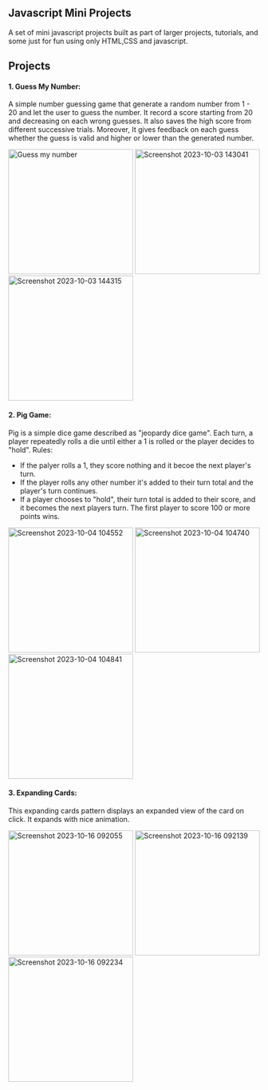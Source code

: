 ## Javascript Mini Projects

A set of mini javascript projects built as part of larger projects, tutorials, and some just for fun using only HTML,CSS and javascript.

## Projects

#### 1. Guess My Number:

A simple number guessing game that generate a random number from 1 - 20 and let the user to guess the number. It record a score starting from 20 and decreasing on each wrong guesses. It also saves the high score from different successive trials. 
Moreover, It gives feedback on each guess whether the guess is valid and higher or lower than the generated number.

<img width="250" alt="Guess my number" src="https://github.com/abitewaddisu/javascript_mini_projects/assets/104774854/ecba96b7-f0c5-47f5-85f2-a1c584965f18">
<img width="250" alt="Screenshot 2023-10-03 143041" src="https://github.com/abitewaddisu/javascript_mini_projects/assets/104774854/728a901e-a8ea-47cf-8aeb-873cd7a2be06">
<img width="250" alt="Screenshot 2023-10-03 144315" src="https://github.com/abitewaddisu/javascript_mini_projects/assets/104774854/9830b37e-36ed-4499-94ec-a1512c533278">

#### 2. Pig Game:

Pig is a simple dice game described as "jeopardy dice game". Each turn, a player repeatedly rolls a die until either a 1 is rolled or the player decides to "hold". Rules:
* If the palyer rolls a 1, they score nothing and it becoe the next player's turn.
* If the player rolls any other number it's added to their turn total and the player's turn continues.
* If a player chooses to "hold", their turn total is added to their score, and it becomes the next players turn.
The first player to score 100 or more points wins.

<img width="250" alt="Screenshot 2023-10-04 104552" src="https://github.com/abitewaddisu/javascript_mini_projects/assets/104774854/8ccefda6-b820-4e28-b890-7b75e22b156a">
<img width="250" alt="Screenshot 2023-10-04 104740" src="https://github.com/abitewaddisu/javascript_mini_projects/assets/104774854/75c7c79e-b14a-4b2e-a59b-509248cc594c">
<img width="250" alt="Screenshot 2023-10-04 104841" src="https://github.com/abitewaddisu/javascript_mini_projects/assets/104774854/380181f4-8324-493a-af51-4b1823a01c17">

#### 3. Expanding Cards:

This expanding cards pattern displays an expanded view of the card on click. It expands with nice animation.

<img width="250" alt="Screenshot 2023-10-16 092055" src="https://github.com/abitewaddisu/javascript_mini_projects/assets/104774854/da3598b3-a7fa-4038-ac08-c51c9e9e605e">

<img width="250" alt="Screenshot 2023-10-16 092139" src="https://github.com/abitewaddisu/javascript_mini_projects/assets/104774854/3c42c7fe-7a3a-436a-beee-4bf32259066f">

<img width="250" alt="Screenshot 2023-10-16 092234" src="https://github.com/abitewaddisu/javascript_mini_projects/assets/104774854/72a8290f-b825-4d96-aa9f-6b4f4f90e470">
